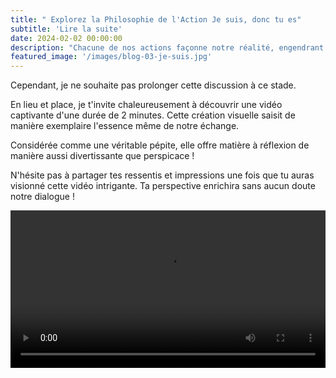 ```yaml
---
title: " Explorez la Philosophie de l'Action Je suis, donc tu es"
subtitle: 'Lire la suite'
date: 2024-02-02 00:00:00
description: "Chacune de nos actions façonne notre réalité, engendrant des conséquences, qu'elles soient teintées de positivité ou de négativité."
featured_image: '/images/blog-03-je-suis.jpg'
---
```


Cependant, je ne souhaite pas prolonger cette discussion à ce stade.

En lieu et place, je t'invite chaleureusement à découvrir une vidéo captivante d'une durée de 2 minutes. Cette création visuelle saisit de manière exemplaire l'essence même de notre échange.

 Considérée comme une véritable pépite, elle offre matière à réflexion de manière aussi divertissante que perspicace ! 

N'hésite pas à partager tes ressentis et impressions une fois que tu auras visionné cette vidéo intrigante. 
Ta perspective enrichira sans aucun doute notre dialogue ! 


<video src="../images/Je-suis-donc-tu-%20es%20.mp4" style="width:100%;max-width:800px;display:block;margin-left:auto;margin-right:auto;" controls title="Title"></video>